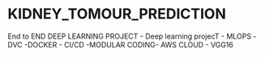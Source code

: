# KIDNEY_TOMOUR_PREDICTION
End to END DEEP LEARNING PROJECT - Deep learning projecT - MLOPS -DVC -DOCKER - CI/CD -MODULAR CODING- AWS CLOUD - VGG16
